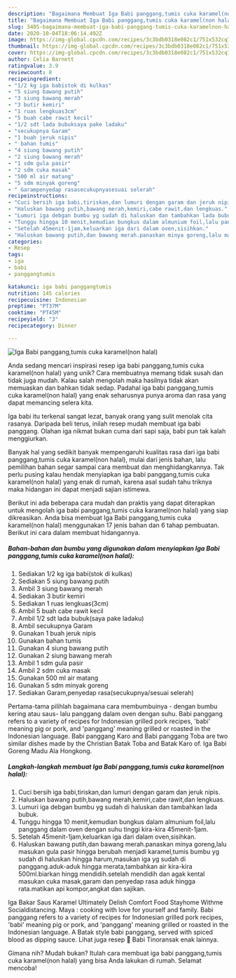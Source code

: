 ```yaml
---
description: "Bagaimana Membuat Iga Babi panggang,tumis cuka karamel(non halal) yang Bikin Ngiler"
title: "Bagaimana Membuat Iga Babi panggang,tumis cuka karamel(non halal) yang Bikin Ngiler"
slug: 3405-bagaimana-membuat-iga-babi-panggang-tumis-cuka-karamelnon-halal-yang-bikin-ngiler
date: 2020-10-04T18:06:14.492Z
image: https://img-global.cpcdn.com/recipes/3c3bdb0318e082c1/751x532cq70/iga-babi-panggangtumis-cuka-karamelnon-halal-foto-resep-utama.jpg
thumbnail: https://img-global.cpcdn.com/recipes/3c3bdb0318e082c1/751x532cq70/iga-babi-panggangtumis-cuka-karamelnon-halal-foto-resep-utama.jpg
cover: https://img-global.cpcdn.com/recipes/3c3bdb0318e082c1/751x532cq70/iga-babi-panggangtumis-cuka-karamelnon-halal-foto-resep-utama.jpg
author: Celia Barnett
ratingvalue: 3.9
reviewcount: 8
recipeingredient:
- "1/2 kg iga babistok di kulkas"
- "5 siung bawang putih"
- "3 siung bawang merah"
- "3 butir kemiri"
- "1 ruas lengkuas3cm"
- "5 buah cabe rawit kecil"
- "1/2 sdt lada bubuksaya pake ladaku"
- "secukupnya Garam"
- "1 buah jeruk nipis"
- " bahan tumis"
- "4 siung bawang putih"
- "2 siung bawang merah"
- "1 sdm gula pasir"
- "2 sdm cuka masak"
- "500 ml air matang"
- "5 sdm minyak goreng"
- " Garampenyedap rasasecukupnyasesuai selerah"
recipeinstructions:
- "Cuci bersih iga babi,tiriskan,dan lumuri dengan garam dan jeruk nipis."
- "Haluskan bawang putih,bawang merah,kemiri,cabe rawit,dan lengkuas."
- "Lumuri iga debgan bumbu yg sudah di haluskan dan tambahkan lada bubuk."
- "Tunggu hingga 10 menit,kemudian bungkus dalam almunium foil,lalu panggang dalam oven dengan suhu tinggi kira-kira 45menit-1jam."
- "Setelah 45menit-1jam,keluarkan iga dari dalam oven,sisihkan."
- "Haluskan bawang putih,dan bawang merah.panaskan minya goreng,lalu masukan gula pasir hingga berubah menjadi karamel,tumis bumbu yg sudah di haluskan hingga harum,masukan iga yg sudah di panggang.aduk-aduk hingga merata,tambahkan air kira-kira 500ml.biarkan hingg mendidih.setelah mendidih dan agak kental masukan cuka masak,garam dan penyedap rasa aduk hingga rata.matikan api kompor,angkat dan sajikan."
categories:
- Resep
tags:
- iga
- babi
- panggangtumis

katakunci: iga babi panggangtumis 
nutrition: 145 calories
recipecuisine: Indonesian
preptime: "PT37M"
cooktime: "PT45M"
recipeyield: "3"
recipecategory: Dinner

---
```



![Iga Babi panggang,tumis cuka karamel(non halal)](https://img-global.cpcdn.com/recipes/3c3bdb0318e082c1/751x532cq70/iga-babi-panggangtumis-cuka-karamelnon-halal-foto-resep-utama.jpg)

Anda sedang mencari inspirasi resep iga babi panggang,tumis cuka karamel(non halal) yang unik? Cara membuatnya memang tidak susah dan tidak juga mudah. Kalau salah mengolah maka hasilnya tidak akan memuaskan dan bahkan tidak sedap. Padahal iga babi panggang,tumis cuka karamel(non halal) yang enak seharusnya punya aroma dan rasa yang dapat memancing selera kita.

Iga babi itu terkenal sangat lezat, banyak orang yang sulit menolak cita rasanya. Daripada beli terus, inilah resep mudah membuat iga babi panggang. Olahan iga nikmat bukan cuma dari sapi saja, babi pun tak kalah menggiurkan.

Banyak hal yang sedikit banyak mempengaruhi kualitas rasa dari iga babi panggang,tumis cuka karamel(non halal), mulai dari jenis bahan, lalu pemilihan bahan segar sampai cara membuat dan menghidangkannya. Tak perlu pusing kalau hendak menyiapkan iga babi panggang,tumis cuka karamel(non halal) yang enak di rumah, karena asal sudah tahu triknya maka hidangan ini dapat menjadi sajian istimewa.


Berikut ini ada beberapa cara mudah dan praktis yang dapat diterapkan untuk mengolah iga babi panggang,tumis cuka karamel(non halal) yang siap dikreasikan. Anda bisa membuat Iga Babi panggang,tumis cuka karamel(non halal) menggunakan 17 jenis bahan dan 6 tahap pembuatan. Berikut ini cara dalam membuat hidangannya.

<!--inarticleads1-->

##### Bahan-bahan dan bumbu yang digunakan dalam menyiapkan Iga Babi panggang,tumis cuka karamel(non halal):

1. Sediakan 1/2 kg iga babi(stok di kulkas)
1. Sediakan 5 siung bawang putih
1. Ambil 3 siung bawang merah
1. Sediakan 3 butir kemiri
1. Sediakan 1 ruas lengkuas(3cm)
1. Ambil 5 buah cabe rawit kecil
1. Ambil 1/2 sdt lada bubuk(saya pake ladaku)
1. Ambil secukupnya Garam
1. Gunakan 1 buah jeruk nipis
1. Gunakan  bahan tumis
1. Gunakan 4 siung bawang putih
1. Gunakan 2 siung bawang merah
1. Ambil 1 sdm gula pasir
1. Ambil 2 sdm cuka masak
1. Gunakan 500 ml air matang
1. Gunakan 5 sdm minyak goreng
1. Sediakan  Garam,penyedap rasa(secukupnya/sesuai selerah)


Pertama-tama pilihlah bagaimana cara membumbuinya - dengan bumbu kering atau saus- lalu panggang dalam oven dengan suhu. Babi panggang refers to a variety of recipes for Indonesian grilled pork recipes, &#39;babi&#39; meaning pig or pork, and &#39;panggang&#39; meaning grilled or roasted in the Indonesian language. Babi panggang Karo and Babi panggang Toba are two similar dishes made by the Christian Batak Toba and Batak Karo of. Iga Babi Goreng Madu Ala Hongkong. 

<!--inarticleads2-->

##### Langkah-langkah membuat Iga Babi panggang,tumis cuka karamel(non halal):

1. Cuci bersih iga babi,tiriskan,dan lumuri dengan garam dan jeruk nipis.
1. Haluskan bawang putih,bawang merah,kemiri,cabe rawit,dan lengkuas.
1. Lumuri iga debgan bumbu yg sudah di haluskan dan tambahkan lada bubuk.
1. Tunggu hingga 10 menit,kemudian bungkus dalam almunium foil,lalu panggang dalam oven dengan suhu tinggi kira-kira 45menit-1jam.
1. Setelah 45menit-1jam,keluarkan iga dari dalam oven,sisihkan.
1. Haluskan bawang putih,dan bawang merah.panaskan minya goreng,lalu masukan gula pasir hingga berubah menjadi karamel,tumis bumbu yg sudah di haluskan hingga harum,masukan iga yg sudah di panggang.aduk-aduk hingga merata,tambahkan air kira-kira 500ml.biarkan hingg mendidih.setelah mendidih dan agak kental masukan cuka masak,garam dan penyedap rasa aduk hingga rata.matikan api kompor,angkat dan sajikan.


Iga Bakar Saus Karamel Ultimately Delish Comfort Food Stayhome Withme Socialdistancing. Maya : cooking with love for yourself and family. Babi panggang refers to a variety of recipes for Indonesian grilled pork recipes, &#39;babi&#39; meaning pig or pork, and &#39;panggang&#39; meaning grilled or roasted in the Indonesian language. A Batak style babi panggang, served with spiced blood as dipping sauce. Lihat juga resep 🐷 Babi Tinoransak enak lainnya. 

Gimana nih? Mudah bukan? Itulah cara membuat iga babi panggang,tumis cuka karamel(non halal) yang bisa Anda lakukan di rumah. Selamat mencoba!
